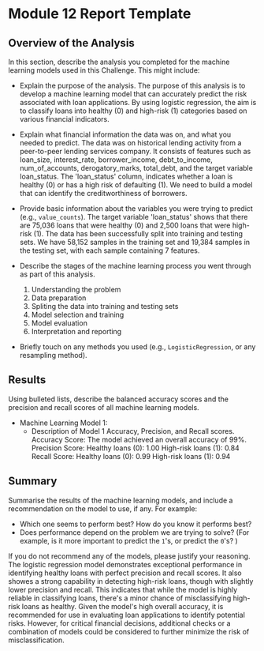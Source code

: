 # Module 12 Report Template

## Overview of the Analysis

In this section, describe the analysis you completed for the machine learning models used in this Challenge. This might include:

* Explain the purpose of the analysis.
The purpose of this analysis is to develop a machine learning model that can accurately predict the risk associated with loan applications. By using logistic regression, the aim is to classify loans into healthy (0) and high-risk (1) categories based on various financial indicators.

* Explain what financial information the data was on, and what you needed to predict.
The data was on historical lending activity from a peer-to-peer lending services company. It consists of features such as loan_size, interest_rate, borrower_income, debt_to_income, num_of_accounts, derogatory_marks, total_debt, and the target variable loan_status. The 'loan_status' column, indicates whether a loan is healthy (0) or has a high risk of defaulting (1). We need to build a model that can identify the creditworthiness of borrowers.

* Provide basic information about the variables you were trying to predict (e.g., `value_counts`).
The target variable 'loan_status' shows that there are 75,036 loans that were healthy (0) and 2,500 loans that were high-risk (1). The data has been successfully split into training and testing sets. We have 58,152 samples in the training set and 19,384 samples in the testing set, with each sample containing 7 features.

* Describe the stages of the machine learning process you went through as part of this analysis.
  1) Understanding the problem
  2) Data preparation
  3) Spliting the data into training and testing sets
  4) Model selection and training
  5) Model evaluation
  7) Interpretation and reporting

* Briefly touch on any methods you used (e.g., `LogisticRegression`, or any resampling method).

## Results

Using bulleted lists, describe the balanced accuracy scores and the precision and recall scores of all machine learning models.

* Machine Learning Model 1:
  * Description of Model 1 Accuracy, Precision, and Recall scores.
    Accuracy Score: The model achieved an overall accuracy of 99%.
    Precision Score:
      Healthy loans (0): 1.00
      High-risk loans (1): 0.84
    Recall Score:
      Healthy loans (0): 0.99
      High-risk loans (1): 0.94


## Summary

Summarise the results of the machine learning models, and include a recommendation on the model to use, if any. For example:
* Which one seems to perform best? How do you know it performs best?
* Does performance depend on the problem we are trying to solve? (For example, is it more important to predict the `1`'s, or predict the `0`'s? )

If you do not recommend any of the models, please justify your reasoning.
The logistic regression model demonstrates exceptional performance in identifying healthy loans with perfect precision and recall scores. It also showes a strong capability in detecting high-risk loans, though with slightly lower precision and recall. 
This indicates that while the model is highly reliable in classifying loans, there's a minor chance of misclassifying high-risk loans as healthy. 
Given the model's high overall accuracy, it is recommended for use in evaluating loan applications to identify potential risks. 
However, for critical financial decisions, additional checks or a combination of models could be considered to further minimize the risk of misclassification.

